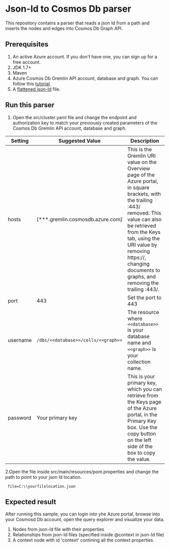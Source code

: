 # Json-ld to Cosmos Db parser
This repository contains a parser that reads a json ld from a path and inserts the nodes and edges into Cosmos Db Graph API.

## Prerequisites
1. An active Azure account. If you don't have one, you can sign up for a free account. 
2. JDK 1.7+
3. Maven
4. Azure Cosmos Db Gremlin API account, database and graph. You can follow this [tutorial](https://docs.microsoft.com/en-us/azure/cosmos-db/create-graph-dotnet).
5. A [flattened json-ld](https://www.w3.org/TR/json-ld11/#flattened-document-form) file.

## Run this parser
1. Open the src/cluster.yaml file and change the endpoint and authorization key to match your previously created parameters of the Cosmos Db Gremlin API account, database and graph.

| Setting | Suggested Value | Description |
| ------- | --------------- | ----------- |
| hosts | [***.gremlin.cosmosdb.azure.com] | This is the Gremlin URI value on the Overview page of the Azure portal, in square brackets, with the trailing :443/ removed.  This value can also be retrieved from the Keys tab, using the URI value by removing https://, changing documents to graphs, and removing the trailing :443/. |
| port | 443 | Set the port to 443 |
| username | `/dbs/<<database>>/colls/<<graph>>` | The resource where `<<database>>` is your database name and `<<graph>>` is your collection name. |
| password | Your primary key | This is your primary key, which you can retrieve from the Keys page of the Azure portal, in the Primary Key box. Use the copy button on the left side of the box to copy the value. |

2.Open the file inside  src/main/resources/pom.properties and change the path to point to your json ld location.
```
 file=C:\\yourfilelocation.json
```

## Expected result
After running this sample, you can login into yhe Azure portal, browse into your Cosmosd Db account, open the query explorer and visualize your data.
1. Nodes from json-ld file with their properties
2. Relationships from json-ld files (specified inside @context in json-ld file)
3. A context node with id 'context' contining all the context properties.
